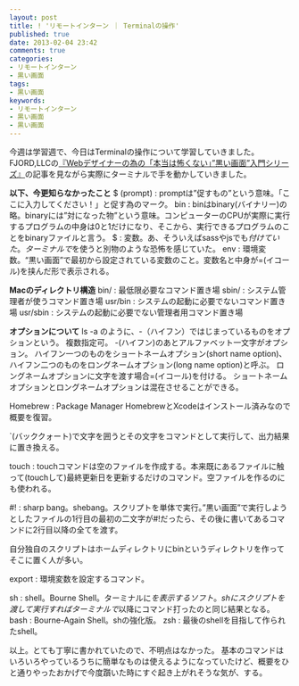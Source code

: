 ```yaml
---
layout: post
title: ! 'リモートインターン ｜ Terminalの操作'
published: true
date: 2013-02-04 23:42
comments: true
categories:
- リモートインターン
- 黒い画面
tags:
- 黒い画面
keywords:
- リモートインターン
- 黒い画面
- 黒い画面
---
```

今週は学習週で、今日はTerminalの操作について学習していきました。
FJORD,LLCの[『Webデザイナーの為の「本当は怖くない」”黒い画面”入門シリーズ』](http://fjord.jp/tag/dont-be-afraid-kuroigamen "『Webデザイナーの為の「本当は怖くない」”黒い画面”入門シリーズ』")の記事を見ながら実際にターミナルで手を動かしていきました。

**以下、今更知らなかったこと**
$ (prompt) : promptは”促すもの”という意味。「ここに入力してください！」と促す為のマーク。
bin : binはbinary(バイナリー)の略。binaryには”対になった物”という意味。コンピューターのCPUが実際に実行するプログラムの中身は0と1だけになり、そこから、実行できるプログラムのことをbinaryファイルと言う。
$ : 変数。あ、そういえばsassやjsでも$付けていた。ターミナルで$を使うと別物のような恐怖を感じていた。
env : 環境変数。“黒い画面”で最初から設定されている変数のこと。変数名と中身が=(イコール)を挟んだ形で表示される。

**Macのディレクトリ構造**
bin/ : 最低限必要なコマンド置き場
sbin/ : システム管理者が使うコマンド置き場
usr/bin : システムの起動に必要でないコマンド置き場
usr/sbin : システムの起動に必要でない管理者用コマンド置き場

**オプションについて**
ls -a のように、-（ハイフン）ではじまっているものをオプションという。
複数指定可。
-(ハイフン)のあとアルファベット一文字がオプション。
ハイフン一つのものをショートネームオプション(short name option)、ハイフン二つのものをロングネームオプション(long name option)と呼ぶ。
ロングネームオプションに文字を渡す場合=(イコール)を付ける。
ショートネームオプションとロングネームオプションは混在させることができる。

Homebrew : Package Manager
HomebrewとXcodeはインストール済みなので概要を復習。

`(バッククォート)で文字を囲うとその文字をコマンドとして実行して、出力結果に置き換える。

touch : touchコマンドは空のファイルを作成する。本来既にあるファイルに触って(touchして)最終更新日を更新するだけのコマンド。空ファイルを作るのにも使われる。

<p>
#! : sharp bang。shebang。スクリプトを単体で実行。”黒い画面”で実行しようとしたファイルの1行目の最初の二文字が#!だったら、その後に書いてあるコマンドに2行目以降の全てを渡す。
</p>
自分独自のスクリプトはホームディレクトリにbinというディレクトリを作ってそこに置く人が多い。

export : 環境変数を設定するコマンド。

sh : shell。Bourne Shell。ターミナルに$を表示するソフト。shにスクリプトを渡して実行すればターミナルで$以降にコマンド打ったのと同じ結果となる。
bash : Bourne-Again Shell。shの強化版。
zsh : 最後のshellを目指して作られたshell。

以上。とても丁寧に書かれていたので、不明点はなかった。
基本のコマンドはいろいろやっているうちに簡単なものは使えるようになっていたけど、概要をひと通りやったおかげで今度躓いた時にすぐ起き上がれそうな気が、する。